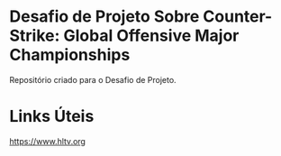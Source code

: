 # Desafio de Projeto Sobre Counter-Strike: Global Offensive Major Championships
Repositório criado para o Desafio de Projeto.
# Links Úteis
https://www.hltv.org
